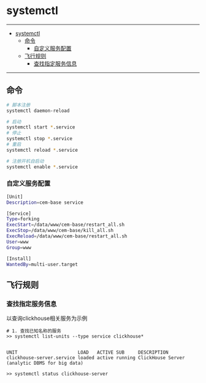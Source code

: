 # systemctl

------

- [systemctl](#systemctl)
  - [命令](#命令)
    - [自定义服务配置](#自定义服务配置)
  - [飞行规则](#飞行规则)
    - [查找指定服务信息](#查找指定服务信息)

------

## 命令

```sh
# 脚本注册
systemctl daemon-reload

# 启动
systemctl start *.service
# 停止
systemctl stop *.service
# 重启
systemctl reload *.service

# 注册开机自启动
systemctl enable *.service
```

### 自定义服务配置

```sh
[Unit]
Description=cem-base service

[Service]
Type=forking
ExecStart=/data/www/cem-base/restart_all.sh
ExecStop=/data/www/cem-base/kill_all.sh
ExecReload=/data/www/cem-base/restart_all.sh
User=www
Group=www

[Install]
WantedBy=multi-user.target
```

## 飞行规则

### 查找指定服务信息

以查询clickhouse相关服务为示例

```
# 1. 查找已知名称的服务
>> systemctl list-units --type service clickhouse*


UNIT                      LOAD   ACTIVE SUB     DESCRIPTION
clickhouse-server.service loaded active running ClickHouse Server (analytic DBMS for big data)

>> systemctl status clickhouse-server


```